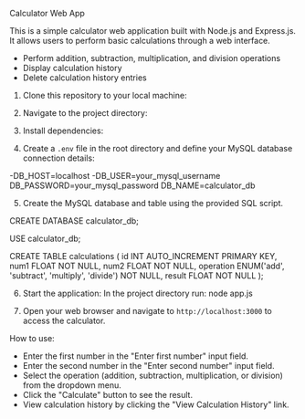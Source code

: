 Calculator Web App

This is a simple calculator web application built with Node.js and Express.js. It allows users to perform basic calculations through a web interface.

- Perform addition, subtraction, multiplication, and division operations
- Display calculation history
- Delete calculation history entries

1. Clone this repository to your local machine:

2. Navigate to the project directory:

3. Install dependencies:

4. Create a `.env` file in the root directory and define your MySQL database connection details:

-DB_HOST=localhost
-DB_USER=your_mysql_username
DB_PASSWORD=your_mysql_password
DB_NAME=calculator_db


5. Create the MySQL database and table using the provided SQL script.

CREATE DATABASE calculator_db;

USE calculator_db;

CREATE TABLE calculations (
    id INT AUTO_INCREMENT PRIMARY KEY,
    num1 FLOAT NOT NULL,
    num2 FLOAT NOT NULL,
    operation ENUM('add', 'subtract', 'multiply', 'divide') NOT NULL,
    result FLOAT NOT NULL
);


6. Start the application: In the project directory run: node app.js



7. Open your web browser and navigate to `http://localhost:3000` to access the calculator.

How to use:
- Enter the first number in the "Enter first number" input field.
- Enter the second number in the "Enter second number" input field.
- Select the operation (addition, subtraction, multiplication, or division) from the dropdown menu.
- Click the "Calculate" button to see the result.
- View calculation history by clicking the "View Calculation History" link.


